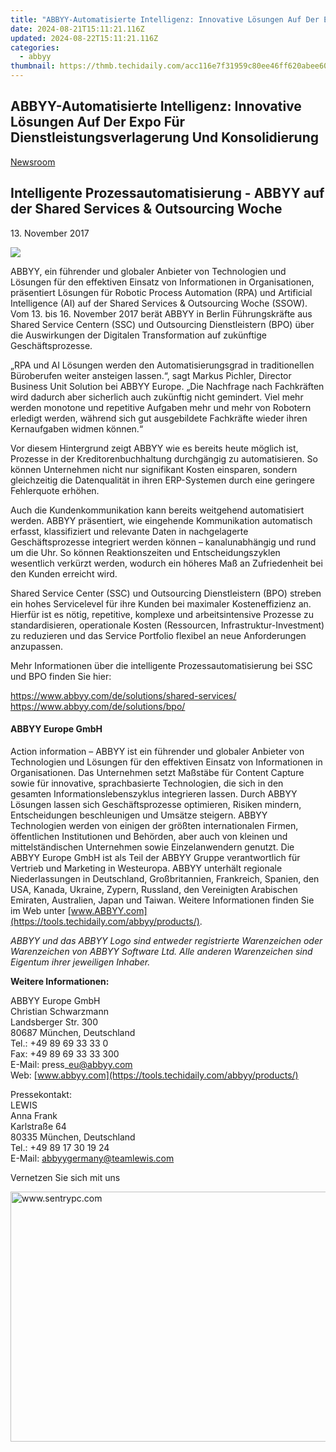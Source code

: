 ```yaml
---
title: "ABBYY-Automatisierte Intelligenz: Innovative Lösungen Auf Der Expo Für Dienstleistungsverlagerung Und Konsolidierung"
date: 2024-08-21T15:11:21.116Z
updated: 2024-08-22T15:11:21.116Z
categories:
  - abbyy
thumbnail: https://thmb.techidaily.com/acc116e7f31959c80ee46ff620abee605b240216ab77712435cda97b5c53cabd.jpg
---
```


## ABBYY-Automatisierte Intelligenz: Innovative Lösungen Auf Der Expo Für Dienstleistungsverlagerung Und Konsolidierung

[Newsroom](https://tools.techidaily.com/abbyy/products/)

## Intelligente Prozessautomatisierung - ABBYY auf der Shared Services & Outsourcing Woche

13\. November 2017

![](https://content.abbyy.com/-/media/project/abbyy/abbyy/branchtemplates/shutterstock_1272462163_1296-x-729.jpg?h=729&iar=0&w=1296)

ABBYY, ein führender und globaler Anbieter von Technologien und Lösungen für den effektiven Einsatz von Informationen in Organisationen, präsentiert Lösungen für Robotic Process Automation (RPA) und Artificial Intelligence (AI) auf der Shared Services & Outsourcing Woche (SSOW). Vom 13\. bis 16\. November 2017 berät ABBYY in Berlin Führungskräfte aus Shared Service Centern (SSC) und Outsourcing Dienstleistern (BPO) über die Auswirkungen der Digitalen Transformation auf zukünftige Geschäftsprozesse.

„RPA und AI Lösungen werden den Automatisierungsgrad in traditionellen Büroberufen weiter ansteigen lassen.“, sagt Markus Pichler, Director Business Unit Solution bei ABBYY Europe. „Die Nachfrage nach Fachkräften wird dadurch aber sicherlich auch zukünftig nicht gemindert. Viel mehr werden monotone und repetitive Aufgaben mehr und mehr von Robotern erledigt werden, während sich gut ausgebildete Fachkräfte wieder ihren Kernaufgaben widmen können.“

Vor diesem Hintergrund zeigt ABBYY wie es bereits heute möglich ist, Prozesse in der Kreditorenbuchhaltung durchgängig zu automatisieren. So können Unternehmen nicht nur signifikant Kosten einsparen, sondern gleichzeitig die Datenqualität in ihren ERP-Systemen durch eine geringere Fehlerquote erhöhen.

Auch die Kundenkommunikation kann bereits weitgehend automatisiert werden. ABBYY präsentiert, wie eingehende Kommunikation automatisch erfasst, klassifiziert und relevante Daten in nachgelagerte Geschäftsprozesse integriert werden können – kanalunabhängig und rund um die Uhr. So können Reaktionszeiten und Entscheidungszyklen wesentlich verkürzt werden, wodurch ein höheres Maß an Zufriedenheit bei den Kunden erreicht wird.

Shared Service Center (SSC) und Outsourcing Dienstleistern (BPO) streben ein hohes Servicelevel für ihre Kunden bei maximaler Kosteneffizienz an. Hierfür ist es nötig, repetitive, komplexe und arbeitsintensive Prozesse zu standardisieren, operationale Kosten (Ressourcen, Infrastruktur-Investment) zu reduzieren und das Service Portfolio flexibel an neue Anforderungen anzupassen.

Mehr Informationen über die intelligente Prozessautomatisierung bei SSC und BPO finden Sie hier:

<https://www.abbyy.com/de/solutions/shared-services/>  
<https://www.abbyy.com/de/solutions/bpo/>

#### ABBYY Europe GmbH

Action information – ABBYY ist ein führender und globaler Anbieter von Technologien und Lösungen für den effektiven Einsatz von Informationen in Organisationen. Das Unternehmen setzt Maßstäbe für Content Capture sowie für innovative, sprachbasierte Technologien, die sich in den gesamten Informationslebenszyklus integrieren lassen. Durch ABBYY Lösungen lassen sich Geschäftsprozesse optimieren, Risiken mindern, Entscheidungen beschleunigen und Umsätze steigern. ABBYY Technologien werden von einigen der größten internationalen Firmen, öffentlichen Institutionen und Behörden, aber auch von kleinen und mittelständischen Unternehmen sowie Einzelanwendern genutzt. Die ABBYY Europe GmbH ist als Teil der ABBYY Gruppe verantwortlich für Vertrieb und Marketing in Westeuropa. ABBYY unterhält regionale Niederlassungen in Deutschland, Großbritannien, Frankreich, Spanien, den USA, Kanada, Ukraine, Zypern, Russland, den Vereinigten Arabischen Emiraten, Australien, Japan und Taiwan. Weitere Informationen finden Sie im Web unter [www.ABBYY.com](https://tools.techidaily.com/abbyy/products/).

_ABBYY und das ABBYY Logo sind entweder registrierte Warenzeichen oder Warenzeichen von ABBYY Software Ltd. Alle anderen Warenzeichen sind Eigentum ihrer jeweiligen Inhaber._ 

  
**Weitere Informationen:**

ABBYY Europe GmbH  
Christian Schwarzmann  
Landsberger Str. 300   
80687 München, Deutschland   
Tel.: +49 89 69 33 33 0  
Fax: +49 89 69 33 33 300  
E-Mail: press\_eu@abbyy.com  
Web: [www.abbyy.com](https://tools.techidaily.com/abbyy/products/)

Pressekontakt:  
LEWIS  
Anna Frank  
Karlstraße 64  
80335 München, Deutschland  
Tel.: +49 89 17 30 19 24  
E-Mail: abbyygermany@teamlewis.com
  
  
Vernetzen Sie sich mit uns

<ins class="adsbygoogle"
     style="display:block"
     data-ad-format="autorelaxed"
     data-ad-client="ca-pub-7571918770474297"
     data-ad-slot="1223367746"></ins>



<ins class="adsbygoogle"
     style="display:block"
     data-ad-client="ca-pub-7571918770474297"
     data-ad-slot="8358498916"
     data-ad-format="auto"
     data-full-width-responsive="true"></ins>

<!-- affiliate ads begin -->
<a href="https://sentrypc.7eer.net/c/5597632/398453/3022" target="_top" id="398453"><img src="//a.impactradius-go.com/display-ad/3022-398453" border="0" alt="www.sentrypc.com" width="580" height="400"/></a><img height="0" width="0" src="https://sentrypc.7eer.net/i/5597632/398453/3022" style="position:absolute;visibility:hidden;" border="0" />
<!-- affiliate ads end -->